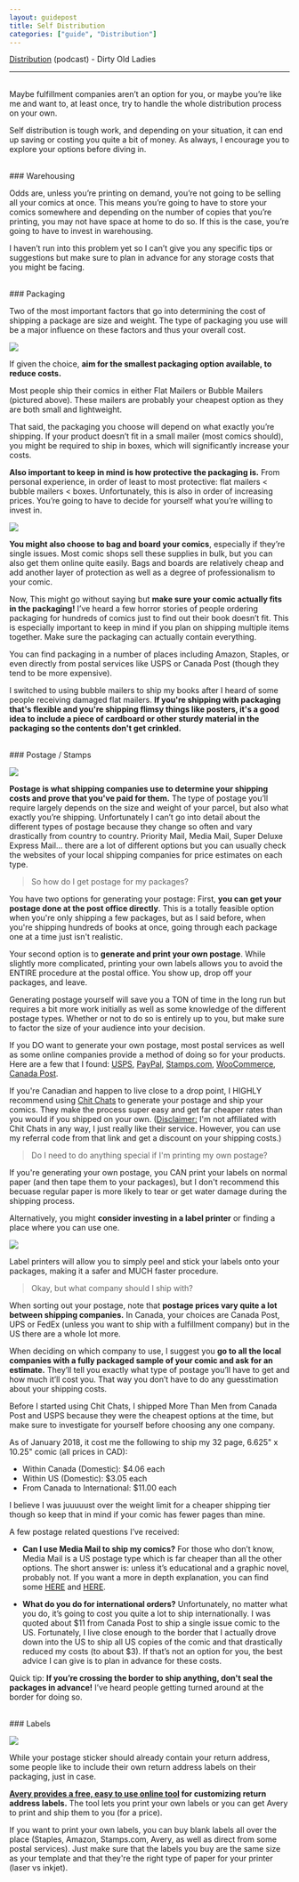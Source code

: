```yaml
---
layout: guidepost
title: Self Distribution
categories: ["guide", "Distribution"]
---
```


[Distribution](http://dirtyoldladies.libsyn.com/episode-14-distrobution) (podcast) - Dirty Old Ladies

<hr><br>
Maybe fulfillment companies aren’t an option for you, or maybe you’re like me and want to, at least once, try to handle the whole distribution process on your own.

Self distribution is tough work, and depending on your situation, it can end up saving or costing you quite a bit of money. As always, I encourage you to explore your options before diving in.

<br>
### Warehousing

Odds are, unless you’re printing on demand, you’re not going to be selling all your comics at once. This means you’re going to have to store your comics somewhere and depending on the number of copies that you’re printing, you may not have space at home to do so. If this is the case, you’re going to have to invest in warehousing.

I haven’t run into this problem yet so I can’t give you any specific tips or suggestions but make sure to plan in advance for any storage costs that you might be facing.

<br>
### Packaging

Two of the most important factors that go into determining the cost of shipping a package are size and weight. The type of packaging you use will be a major influence on these factors and thus your overall cost.

![](/images/guide/pack.jpg)

If given the choice, **aim for the smallest packaging option available, to reduce costs.**

Most people ship their comics in either Flat Mailers or Bubble Mailers (pictured above). These mailers are probably your cheapest option as they are both small and lightweight.

That said, the packaging you choose will depend on what exactly you’re shipping. If your product doesn’t fit in a small mailer (most comics should), you might be required to ship in boxes, which will significantly increase your costs.

**Also important to keep in mind is how protective the packaging is.** From personal experience, in order of least to most protective: flat mailers < bubble mailers < boxes. Unfortunately, this is also in order of increasing prices. You’re going to have to decide for yourself what you’re willing to invest in.

![](/images/guide/board.jpg)

**You might also choose to bag and board your comics**, especially if they’re single issues. Most comic shops sell these supplies in bulk, but you can also get them online quite easily. Bags and boards are relatively cheap and add another layer of protection as well as a degree of professionalism to your comic.

Now, This might go without saying but **make sure your comic actually fits in the packaging!** I’ve heard a few horror stories of people ordering packaging for hundreds of comics just to find out their book doesn’t fit. This is especially important to keep in mind if you plan on shipping multiple items together. Make sure the packaging can actually contain everything.

You can find packaging in a number of places including Amazon, Staples, or even directly from postal services like USPS or Canada Post (though they tend to be more expensive).

I switched to using bubble mailers to ship my books after I heard of some people receiving damaged flat mailers. **If you're shipping with packaging that's flexible and you're shipping flimsy things like posters, it's a good idea to include a piece of cardboard or other sturdy material in the packaging so the contents don't get crinkled.**

<br>
### Postage / Stamps

![](/images/guide/postage.jpg)

**Postage is what shipping companies use to determine your shipping costs and prove that you've paid for them.** The type of postage you’ll require largely depends on the size and weight of your parcel, but also what exactly you’re shipping. Unfortunately I can’t go into detail about the different types of postage because they change so often and vary drastically from country to country. Priority Mail, Media Mail, Super Deluxe Express Mail… there are a lot of different options but you can usually check the websites of your local shipping companies for price estimates on each type.

> So how do I get postage for my packages?

You have two options for generating your postage: First, **you can get your postage done at the post office directly**. This is a totally feasible option when you're only shipping a few packages, but as I said before, when you're shipping hundreds of books at once, going through each package one at a time just isn't realistic.

Your second option is to **generate and print your own postage**. While slightly more complicated, printing your own labels allows you to avoid the ENTIRE procedure at the postal office. You show up, drop off your packages, and leave.

Generating postage yourself will save you a TON of time in the long run but requires a bit more work initially as well as some knowledge of the different postage types. Whether or not to do so is entirely up to you, but make sure to factor the size of your audience into your decision.

If you DO want to generate your own postage, most postal services as well as some online companies provide a method of doing so for your products. Here are a few that I found: [USPS](https://www.usps.com/ship/online-shipping.htm), [PayPal](https://www.paypal.com/ca/smarthelp/article/how-do-i-create-and-print-shipping-labels-using-paypal-faq3852), [Stamps.com](https://www.youtube.com/watch?v=84-KUfY4hsY), [WooCommerce](https://www.youtube.com/watch?v=DSydwkaAjiA), [Canada Post](https://www.canadapost.ca/web/en/kb/details.page?article=print_shipping_label&cattype=kb&cat=sending&subcat=generalinformation).

If you're Canadian and happen to live close to a drop point, I HIGHLY recommend using [Chit Chats](https://chitchats.com/r/187776) to generate your postage and ship your comics. They make the process super easy and get far cheaper rates than you would if you shipped on your own. (<u>Disclaimer:</u> I'm not affiliated with Chit Chats in any way, I just really like their service. However, you can use my referral code from that link and get a discount on your shipping costs.)

> Do I need to do anything special if I'm printing my own postage?

If you're generating your own postage, you CAN print your labels on normal paper (and then tape them to your packages), but I don't recommend this becuase regular paper is more likely to tear or get water damage during the shipping process.

Alternatively, you might **consider investing in a label printer** or finding a place where you can use one.

![](/images/guide/label_printer.jpg)

Label printers will allow you to simply peel and stick your labels onto your packages, making it a safer and MUCH faster procedure.

> Okay, but what company should I ship with?

When sorting out your postage, note that **postage prices vary quite a lot between shipping companies.** In Canada, your choices are Canada Post, UPS or FedEx (unless you want to ship with a fulfillment company) but in the US there are a whole lot more.

When deciding on which company to use, I suggest you **go to all the local companies with a fully packaged sample of your comic and ask for an estimate.** They’ll tell you exactly what type of postage you’ll have to get and how much it’ll cost you. That way you don’t have to do any guesstimation about your shipping costs.

Before I started using Chit Chats, I shipped More Than Men from Canada Post and USPS because they were the cheapest options at the time, but make sure to investigate for yourself before choosing any one company.

As of January 2018, it cost me the following to ship my 32 page, 6.625" x 10.25" comic (all prices in CAD):

- Within Canada (Domestic): $4.06 each
- Within US (Domestic): $3.05 each
- From Canada to International: $11.00 each

I believe I was juuuuust over the weight limit for a cheaper shipping tier though so keep that in mind if your comic has fewer pages than mine.

A few postage related questions I’ve received:

- **Can I use Media Mail to ship my comics?** For those who don’t know, Media Mail is a US postage type which is far cheaper than all the other options. The short answer is: unless it’s educational and a graphic novel, probably not. If you want a more in depth explanation, you can find some [HERE](http://www.ebay.com/gds/Can-I-Use-Media-Mail-to-Ship-Comic-Books-or-Magazines-/10000000175673260/g.html ) and [HERE](https://www.cgccomics.com/boards/topic/401906-usps-media-mail-regulations/).

- **What do you do for international orders?** Unfortunately, no matter what you do, it’s going to cost you quite a lot to ship internationally. I was quoted about $11 from Canada Post to ship a single issue comic to the US. Fortunately, I live close enough to the border that I actually drove down into the US to ship all US copies of the comic and that drastically reduced my costs (to about $3). If that’s not an option for you, the best advice I can give is to plan in advance for these costs.

Quick tip: **If you’re crossing the border to ship anything, don't seal the packages in advance!** I’ve heard people getting turned around at the border for doing so.

<br>
### Labels

![](/images/guide/labels2.jpg)

While your postage sticker should already contain your return address, some people like to include their own return address labels on their packaging, just in case.

**[Avery provides a free, easy to use online tool](https://www.avery.ca/design-and-print-online/) for customizing return address labels.** The tool lets you print your own labels or you can get Avery to print and ship them to you (for a price).

If you want to print your own labels, you can buy blank labels all over the place (Staples, Amazon, Stamps.com, Avery, as well as direct from some postal services). Just make sure that the labels you buy are the same size as your template and that they're the right type of paper for your printer (laser vs inkjet).